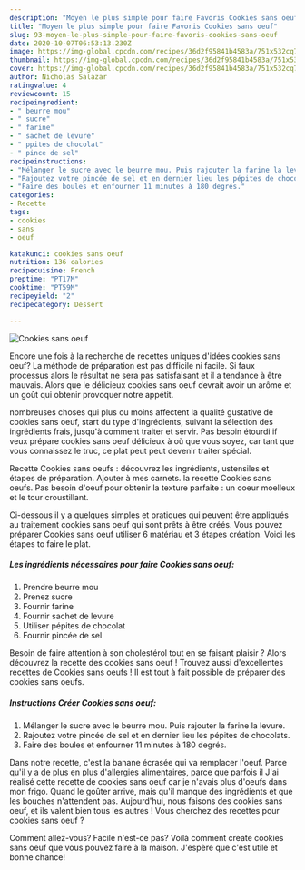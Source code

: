 ```yaml
---
description: "Moyen le plus simple pour faire Favoris Cookies sans oeuf"
title: "Moyen le plus simple pour faire Favoris Cookies sans oeuf"
slug: 93-moyen-le-plus-simple-pour-faire-favoris-cookies-sans-oeuf
date: 2020-10-07T06:53:13.230Z
image: https://img-global.cpcdn.com/recipes/36d2f95841b4583a/751x532cq70/cookies-sans-oeuf-photo-principale-de-la-recette.jpg
thumbnail: https://img-global.cpcdn.com/recipes/36d2f95841b4583a/751x532cq70/cookies-sans-oeuf-photo-principale-de-la-recette.jpg
cover: https://img-global.cpcdn.com/recipes/36d2f95841b4583a/751x532cq70/cookies-sans-oeuf-photo-principale-de-la-recette.jpg
author: Nicholas Salazar
ratingvalue: 4
reviewcount: 15
recipeingredient:
- " beurre mou"
- " sucre"
- " farine"
- " sachet de levure"
- " ppites de chocolat"
- " pince de sel"
recipeinstructions:
- "Mélanger le sucre avec le beurre mou. Puis rajouter la farine la levure."
- "Rajoutez votre pincée de sel et en dernier lieu les pépites de chocolats."
- "Faire des boules et enfourner 11 minutes à 180 degrés."
categories:
- Recette
tags:
- cookies
- sans
- oeuf

katakunci: cookies sans oeuf 
nutrition: 136 calories
recipecuisine: French
preptime: "PT17M"
cooktime: "PT59M"
recipeyield: "2"
recipecategory: Dessert

---
```



![Cookies sans oeuf](https://img-global.cpcdn.com/recipes/36d2f95841b4583a/751x532cq70/cookies-sans-oeuf-photo-principale-de-la-recette.jpg)

Encore une fois à la recherche de recettes uniques d'idées cookies sans oeuf? La méthode de préparation est pas difficile ni facile. Si faux processus alors le résultat ne sera pas satisfaisant et il a tendance à être mauvais. Alors que le délicieux cookies sans oeuf devrait avoir un arôme et un goût qui obtenir provoquer notre appétit.

nombreuses choses qui plus ou moins affectent la qualité gustative de cookies sans oeuf, start du type d'ingrédients, suivant la sélection des ingrédients frais, jusqu'à comment traiter et servir. Pas besoin étourdi if veux prépare cookies sans oeuf délicieux à où que vous soyez, car tant que vous connaissez le truc, ce plat peut peut devenir traiter spécial.

Recette Cookies sans oeufs : découvrez les ingrédients, ustensiles et étapes de préparation. Ajouter à mes carnets. la recette Cookies sans oeufs. Pas besoin d&#39;oeuf pour obtenir la texture parfaite : un coeur moelleux et le tour croustillant.


Ci-dessous il y a quelques simples et pratiques qui peuvent être appliqués au traitement cookies sans oeuf qui sont prêts à être créés. Vous pouvez préparer Cookies sans oeuf utiliser 6 matériau et 3 étapes création. Voici les étapes to faire le plat.

<!--inarticleads1-->

##### Les ingrédients nécessaires pour faire Cookies sans oeuf:

1. Prendre  beurre mou
1. Prenez  sucre
1. Fournir  farine
1. Fournir  sachet de levure
1. Utiliser  pépites de chocolat
1. Fournir  pincée de sel


Besoin de faire attention à son cholestérol tout en se faisant plaisir ? Alors découvrez la recette des cookies sans oeuf ! Trouvez aussi d&#39;excellentes recettes de Cookies sans oeufs ! Il est tout à fait possible de préparer des cookies sans oeufs. 

<!--inarticleads2-->

##### Instructions Créer Cookies sans oeuf:

1. Mélanger le sucre avec le beurre mou. Puis rajouter la farine la levure.
1. Rajoutez votre pincée de sel et en dernier lieu les pépites de chocolats.
1. Faire des boules et enfourner 11 minutes à 180 degrés.


Dans notre recette, c&#39;est la banane écrasée qui va remplacer l&#39;oeuf. Parce qu&#39;il y a de plus en plus d&#39;allergies alimentaires, parce que parfois il J&#39;ai réalisé cette recette de cookies sans oeuf car je n&#39;avais plus d&#39;oeufs dans mon frigo. Quand le goûter arrive, mais qu&#39;il manque des ingrédients et que les bouches n&#39;attendent pas. Aujourd&#39;hui, nous faisons des cookies sans oeuf, et ils valent bien tous les autres ! Vous cherchez des recettes pour cookies sans oeuf ? 


Comment allez-vous? Facile n'est-ce pas? Voilà comment create cookies sans oeuf que vous pouvez faire à la maison. J'espère que c'est utile et bonne chance!

